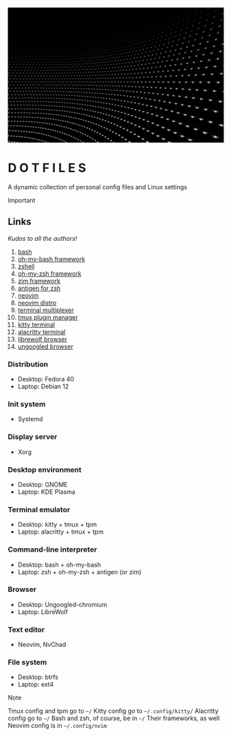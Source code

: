 ![](boliviainteligente-bv-frstOKKQ-unsplash.jpg)

# D O T F I L E S 

A dynamic collection of personal config files and Linux settings

> [!IMPORTANT]
> ## Links
> *Kudos to all the authors!*
> 1. [bash](https://www.gnu.org/software/bash/)
> 2. [oh-my-bash framework](https://ohmybash.nntoan.com/)
> 3. [zshell](https://www.zsh.org/)
> 4. [oh-my-zsh framework](https://ohmyz.sh/)
> 5. [zim framework](https://zimfw.sh/)
> 6. [antigen for zsh](https://github.com/zsh-users/antigen)
> 7. [neovim](https://neovim.io/)
> 8. [neovim distro](https://nvchad.com/)
> 9. [terminal multiplexer](https://github.com/tmux/tmux/wiki)
> 10. [tmux plugin manager](https://github.com/tmux-plugins/tpm)
> 11. [kitty terminal](https://sw.kovidgoyal.net/kitty/)
> 12. [alacritty terminal](https://alacritty.org/index.html)
> 13. [librewolf browser](https://librewolf.net/)
> 14. [ungoogled browser](https://github.com/ungoogled-software/ungoogled-chromium)


### Distribution

- Desktop: Fedora 40
- Laptop: Debian 12

### Init system

- Systemd

### Display server

- Xorg

### Desktop environment

- Desktop: GNOME
- Laptop: KDE Plasma

### Terminal emulator

- Desktop: kitty + tmux + tpm
- Laptop: alacritty + tmux + tpm

### Command-line interpreter 
- Desktop: bash + oh-my-bash
- Laptop: zsh + oh-my-zsh + antigen (or zim)

### Browser

- Desktop: Ungoogled-chromium
- Laptop: LibreWolf

### Text editor

- Neovim, NvChad

### File system

- Desktop: btrfs
- Laptop: ext4

> [!NOTE]
> Tmux config and tpm go to `~/`
> Kitty config go to `~/.config/kitty/`
> Alacritty config go to `~/`
> Bash and zsh, of course, be in `~/`
> Their frameworks, as well
> Neovim config is in `~/.config/nvim`
